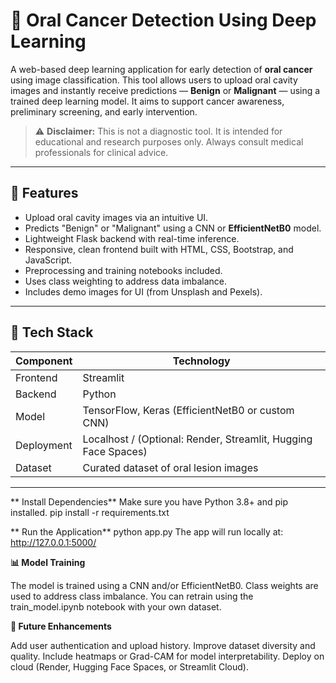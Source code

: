 # 🦷 Oral Cancer Detection Using Deep Learning

A web-based deep learning application for early detection of **oral cancer** using image classification. This tool allows users to upload oral cavity images and instantly receive predictions — **Benign** or **Malignant** — using a trained deep learning model. It aims to support cancer awareness, preliminary screening, and early intervention.

> ⚠️ **Disclaimer:** This is not a diagnostic tool. It is intended for educational and research purposes only. Always consult medical professionals for clinical advice.

---

## 🚀 Features

- Upload oral cavity images via an intuitive UI.
- Predicts "Benign" or "Malignant" using a CNN or **EfficientNetB0** model.
- Lightweight Flask backend with real-time inference.
- Responsive, clean frontend built with HTML, CSS, Bootstrap, and JavaScript.
- Preprocessing and training notebooks included.
- Uses class weighting to address data imbalance.
- Includes demo images for UI (from Unsplash and Pexels).

---

## 🧠 Tech Stack

| Component   | Technology             |
|-------------|------------------------|
| Frontend    | Streamlit  |
| Backend     | Python     |
| Model       | TensorFlow, Keras (EfficientNetB0 or custom CNN) |
| Deployment  | Localhost / (Optional: Render, Streamlit, Hugging Face Spaces) |
| Dataset     | Curated dataset of oral lesion images |

---

** Install Dependencies**
Make sure you have Python 3.8+ and pip installed.
pip install -r requirements.txt

** Run the Application**
python app.py
The app will run locally at: http://127.0.0.1:5000/

**📊 Model Training**

The model is trained using a CNN and/or EfficientNetB0.
Class weights are used to address class imbalance.
You can retrain using the train_model.ipynb notebook with your own dataset.

**🧪 Future Enhancements**

Add user authentication and upload history.
Improve dataset diversity and quality.
Include heatmaps or Grad-CAM for model interpretability.
Deploy on cloud (Render, Hugging Face Spaces, or Streamlit Cloud).


